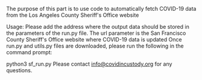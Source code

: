 The purpose of this part is to use code to automatically fetch COVID-19 data from the Los Angeles County Sheriff's Office website

Usage: Please add the address where the output data should be stored in the parameters of the run.py file. The url parameter is the San Francisco County Sheriff's Office website where COVID-19 data is updated Once run.py and utils.py files are downloaded, please run the following in the command prompt:

python3 sf_run.py Please contact info@covidincustody.org for any questions.
